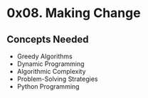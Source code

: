 # 0x08. Making Change

## Concepts Needed
- Greedy Algorithms
- Dynamic Programming
- Algorithmic Complexity
- Problem-Solving Strategies
- Python Programming